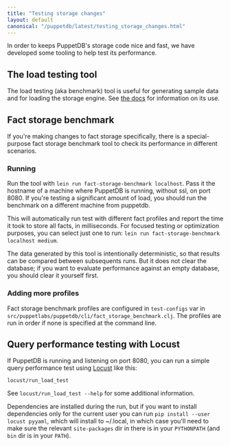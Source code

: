```yaml
---
title: "Testing storage changes"
layout: default
canonical: "/puppetdb/latest/testing_storage_changes.html"
---
```


In order to keeps PuppetDB's storage code nice and fast, we have developed some
tooling to help test its performance.

## The load testing tool

The load testing (aka benchmark) tool is useful for generating sample data and
for loading the storage engine. See [the docs](load_testing_tool.markdown) for
information on its use.

## Fact storage benchmark

If you're making changes to fact storage specifically, there is a
special-purpose fact storage benchmark tool to check its performance in
different scenarios.

### Running
Run the tool with `lein run fact-storage-benchmark localhost`. Pass it the
hostname of a machine where PuppetDB is running, without ssl, on port 8080. If
you're testing a significant amount of load, you should run the benchmark on a
different machine from puppetdb.

This will automatically run test with different fact profiles and report the
time it took to store all facts, in milliseconds. For focused testing or
optimization purposes, you can select just one to run: `lein run
fact-storage-benchmark localhost medium`.

The data generated by this tool is intentionally deterministic, so that results
can be compared between subsequents runs. But it does not clear the database; if
you want to evaluate performance against an empty database, you should clear it
yourself first.

### Adding more profiles
Fact storage benchmark profiles are configured in `test-configs` var in
`src/puppetlabs/puppetdb/cli/fact_storage_benchmark.clj`. The profiles are run
in order if none is specified at the command line.


## Query performance testing with Locust

If PuppetDB is running and listening on port 8080, you can run a
simple query performance test using [Locust](https://locust.io/) like
this:

```
locust/run_load_test
```

See `locust/run_load_test --help` for some additional
information.

Dependencies are installed during the run, but if you want 
to install dependencies only for the current user you can run
`pip install --user locust pyyaml`, which will install to
~/.local, in which case you'll need to make sure the relevant
`site-packages` dir in there is in your `PYTHONPATH`  (and `bin` dir
is in your `PATH`).

